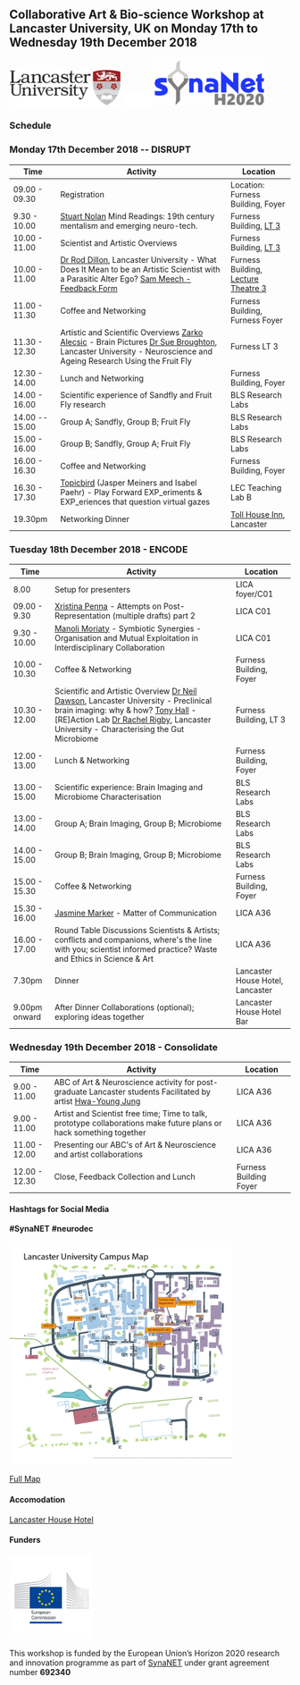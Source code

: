 ## Collaborative Art & Bio-science Workshop at **Lancaster University, UK** on **Monday 17th to Wednesday 19th December 2018**

<img src="https://raw.githubusercontent.com/cheapjack/DisruptEncodeConsolidate/master/media/LancsACLogo.png" width="200">
<img src="https://raw.githubusercontent.com/cheapjack/DisruptEncodeConsolidate/master/media/space.png" width="50">
<img src="https://raw.githubusercontent.com/cheapjack/DisruptEncodeConsolidate/master/media/synaNetLogo.png" width="200">

### Schedule

### Monday 17th December 2018 -- DISRUPT

|Time|Activity|Location
|------|------|------
|09.00 - 09.30| Registration|Location: Furness Building, Foyer
|9.30 - 10.00|[Stuart Nolan](http://stuartnolan.com/) Mind Readings: 19th century mentalism and emerging neuro-tech.|Furness Building, [LT 3](https://photospheres.lancaster.ac.uk/photospheres/115)
|10.00 - 11.00|Scientist and Artistic Overviews|Furness Building, [LT 3](https://photospheres.lancaster.ac.uk/photospheres/115)
|10.00 - 11.00|[Dr Rod Dillon](http://www.lancaster.ac.uk/fhm/about-us/people/rod-dillon), Lancaster University - What Does It Mean to be an Artistic Scientist with a Parasitic Alter Ego? [Sam Meech - Feedback Form](http://smeech.co.uk)|Furness Building, [Lecture Theatre 3](https://photospheres.lancaster.ac.uk/photospheres/115)
|11.00 - 11.30|Coffee and Networking|Furness Building, Furness Foyer
|11.30 - 12.30|Artistic and Scientific Overviews [Zarko Alecsic](http://www.zarkoaleksic.com/) - Brain Pictures [Dr Sue Broughton](http://www.lancaster.ac.uk/fhm/about-us/people/susan-broughton), Lancaster University - Neuroscience and Ageing Research Using the Fruit Fly|Furness LT 3
|12.30 - 14.00|Lunch and Networking|Furness Building, Foyer
|14.00 - 16.00|Scientific experience of Sandfly and Fruit Fly research|BLS Research Labs|
|14.00 -- 15.00|Group A; Sandfly, Group B; Fruit Fly|BLS Research Labs
|15.00 - 16.00|Group B; Sandfly, Group A; Fruit Fly|BLS Research Labs
|16.00 - 16.30|Coffee and Networking|Furness Building, Foyer
|16.30 - 17.30|[Topicbird](http://thetopicbird.com/) (Jasper Meiners and Isabel Paehr) - Play Forward EXP\_eriments & EXP\_eriences that question virtual gazes|LEC Teaching Lab B|
|19.30pm| Networking Dinner| [Toll House Inn](https://www.tollhouseinn.co.uk/), Lancaster

### Tuesday 18th December 2018 - ENCODE

|Time|Activity|Location
|------|------|------
|8.00|Setup for presenters|LICA foyer/C01
|09.00 - 9.30|[Xristina Penna](http://xristinapenna.com/) - Attempts on Post-Representation (multiple drafts) part 2|LICA C01
|9.30 - 10.00|[Manoli Moriaty](https://manolimoriaty.com) - Symbiotic Synergies - Organisation and Mutual Exploitation in Interdisciplinary Collaboration|LICA C01
|10.00 - 10.30|Coffee & Networking|Furness Building, Foyer
|10.30 - 12.00|Scientific and Artistic Overview [Dr Neil Dawson](http://www.lancaster.ac.uk/fhm/about-us/people/neil-dawson), Lancaster University - Preclinical brain imaging: why & how? [Tony Hall](http://www.antonyhall.net/) - \[RE\]Action Lab  [Dr Rachel Rigby](http://www.lancaster.ac.uk/fhm/about-us/people/rachael-rigby), Lancaster University - Characterising the Gut Microbiome|Furness Building, LT 3
|12.00 - 13.00|Lunch & Networking|Furness Building, Foyer
|13.00 - 15.00|Scientific experience: Brain Imaging and Microbiome Characterisation|BLS Research Labs
|13.00 - 14.00|Group A; Brain Imaging, Group B; Microbiome|BLS Research Labs
|14.00 - 15.00|Group B; Brain Imaging, Group B; Microbiome|BLS Research Labs
|15.00 - 15.30|Coffee & Networking|Furness Building, Foyer
|15.30 - 16.00|[Jasmine Marker](https://cargocollective.com/mycongarde) - Matter of Communication|LICA A36
|16.00 - 17.00|Round Table Discussions Scientists & Artists; conflicts and companions, where's the line with you; scientist informed practice? Waste and Ethics in Science & Art|LICA A36
|7.30pm|Dinner|Lancaster House Hotel, Lancaster
|9.00pm onward|After Dinner Collaborations (optional); exploring ideas together|Lancaster House Hotel Bar

### Wednesday 19th December 2018 - Consolidate

|Time|Activity|Location
|------|------|-----
|9.00 - 11.00|ABC of Art & Neuroscience activity for post-graduate Lancaster students Facilitated by artist [Hwa-Young Jung](http://slyrabbit.net)|LICA A36
|9.00 - 11.00|Artist and Scientist free time; Time to talk, prototype collaborations make future plans or hack something together|LICA A36
|11.00 - 12.00|Presenting our ABC\'s of Art & Neuroscience and artist collaborations|LICA A36
|12.00 - 12.30|Close, Feedback Collection and Lunch|Furness Building Foyer


#### Hashtags for Social Media

**\#SynaNET** **\#neurodec**

<img src="images/map.png" width="400">

[Full Map](http://www.lancaster.ac.uk/media/lancaster-university/content-assets/documents/maps/campus-map.pdf)

#### Accomodation

[Lancaster House Hotel](https://englishlakes.co.uk/lancaster-house/)

#### Funders

<img src="https://raw.githubusercontent.com/cheapjack/DisruptEncodeConsolidate/master/media/European-Commission-1.jpg" width="150">

This workshop is funded by the European Union’s Horizon 2020 research and innovation programme as part of [SynaNET](www.synanet2020.com) under grant agreement number **692340**
